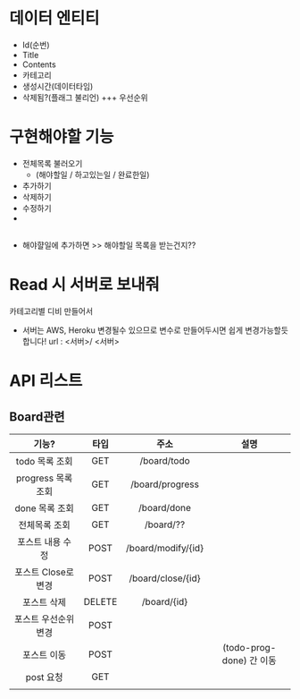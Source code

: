 # 데이터 엔티티
- Id(순번)
- Title
- Contents
- 카테고리
- 생성시간(데이터타임)
- 삭제됨?(플래그 불리언)
+++ 우선순위

# 구현해야할 기능 
- 전체목록 불러오기 
  - (해야할일 / 하고있는일 / 완료한일)
- 추가하기
- 삭제하기
- 수정하기
- 
## 
- 해야햘일에 추가하면 >> 해야할일 목록을 받는건지??


# Read 시 서버로 보내줘
카테고리별 디비 만들어서


- 서버는 AWS, Heroku 변경될수 있으므로 변수로 만들어두시면 쉽게 변경가능할듯 합니다!
url : <서버>/
<서버> 
# API 리스트
## Board관련
|기능?|타입| 주소 | 설명|
|:---:|:---:|:---:|:---:|
|todo 목록 조회|GET|/board/todo||
| progress 목록 조회|GET|/board/progress||
| done 목록 조회|GET|/board/done||
| 전체목록 조회|GET|/board/??||
| 포스트 내용 수정|POST|/board/modify/{id}||
| 포스트 Close로 변경|POST|/board/close/{id}||
| 포스트 삭제|DELETE|/board/{id}||
| 포스트 우선순위 변경|POST|||
| 포스트 이동|POST||(todo-prog-done) 간 이동|
| post 요청|GET|||
||||
